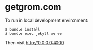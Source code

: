 # getgrom.com

To run in local development environment:

    $ bundle install
	$ bundle exec jekyll serve

Then visit http://0.0.0.0:4000